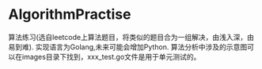 # AlgorithmPractise
算法练习(选自leetcode上算法题目，将类似的题目合为一组解决，由浅入深，由易到难).
实现语言为Golang,未来可能会增加Python.
算法分析中涉及的示意图可以在images目录下找到，xxx_test.go文件是用于单元测试的。
